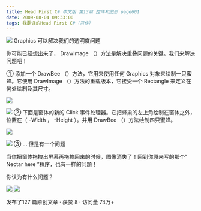 ```yaml
---
title: Head First C# 中文版 第13章 控件和图形 page601
date: 2009-08-04 09:33:00
tags: 我翻译的Head First C#（习作）
---
```

![](https://p-blog.csdn.net/images/p_blog_csdn_net/cuipengfei1/EntryImages/20090804/2009-08-04_09-13-20.jpg) Graphics  可以解决我们的透明度问题

你可能已经想出来了，  DrawImage  （）方法是解决重叠问题的关键。我们来解决问题吧！

①  添加一个  DrawBee  （）方法，它用来使用任何  Graphics  对象来绘制一只蜜蜂。它使用  DrawImage
（）方法的重载版本，它接受一个  Rectangle  来定义在何处绘制及其尺寸。

![](https://p-blog.csdn.net/images/p_blog_csdn_net/cuipengfei1/EntryImages/20090804/2009-08-04_09-13-06.jpg)

![](https://p-blog.csdn.net/images/p_blog_csdn_net/cuipengfei1/EntryImages/20090804/2009-08-04_09-19-34.jpg) ②  下面是窗体的新的  Click  事件处理器。它把蜂巢的左上角绘制在窗体之外，位置在（
-Width  ，  -Height  ）。并用  DrawBee  （）方法绘制四只蜜蜂。

![](https://p-blog.csdn.net/images/p_blog_csdn_net/cuipengfei1/EntryImages/20090804/2009-08-04_09-25-14.jpg)

![](https://p-blog.csdn.net/images/p_blog_csdn_net/cuipengfei1/EntryImages/20090804/2009-08-04_09-30-50.jpg) ③  ...  但是有一个问题

当你把窗体拖拽出屏幕再拖拽回来的时候，图像消失了！回到你原来写的那个“  Nectar here  ”程序，也有一样的问题！

你认为有什么问题？



[ ![](https://profile.csdnimg.cn/5/2/5/3_cuipengfei1)
![](https://g.csdnimg.cn/static/user-reg-year/1x/11.png)
](https://blog.csdn.net/cuipengfei1)



发布了127 篇原创文章  ·  获赞 8  ·  访问量 74万+

